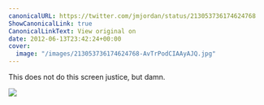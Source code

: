 ```yaml
---
canonicalURL: https://twitter.com/jmjordan/status/213053736174624768
ShowCanonicalLink: true
CanonicalLinkText: View original on
date: 2012-06-13T23:42:24+00:00
cover:
  image: "/images/213053736174624768-AvTrPodCIAAyAJQ.jpg"
---
```

This does not do this screen justice, but damn. 

![](/images/213053736174624768-AvTrPodCIAAyAJQ.jpg)